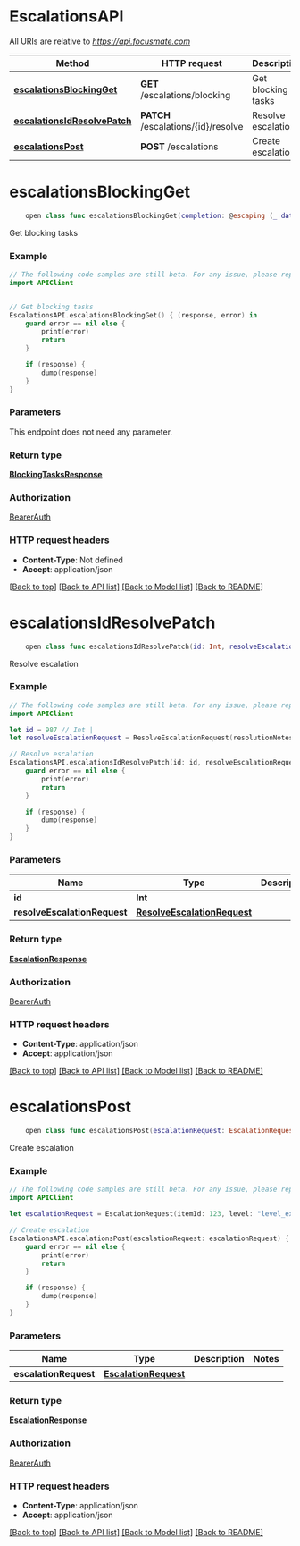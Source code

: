 # EscalationsAPI

All URIs are relative to *https://api.focusmate.com*

Method | HTTP request | Description
------------- | ------------- | -------------
[**escalationsBlockingGet**](EscalationsAPI.md#escalationsblockingget) | **GET** /escalations/blocking | Get blocking tasks
[**escalationsIdResolvePatch**](EscalationsAPI.md#escalationsidresolvepatch) | **PATCH** /escalations/{id}/resolve | Resolve escalation
[**escalationsPost**](EscalationsAPI.md#escalationspost) | **POST** /escalations | Create escalation


# **escalationsBlockingGet**
```swift
    open class func escalationsBlockingGet(completion: @escaping (_ data: BlockingTasksResponse?, _ error: Error?) -> Void)
```

Get blocking tasks

### Example
```swift
// The following code samples are still beta. For any issue, please report via http://github.com/OpenAPITools/openapi-generator/issues/new
import APIClient


// Get blocking tasks
EscalationsAPI.escalationsBlockingGet() { (response, error) in
    guard error == nil else {
        print(error)
        return
    }

    if (response) {
        dump(response)
    }
}
```

### Parameters
This endpoint does not need any parameter.

### Return type

[**BlockingTasksResponse**](BlockingTasksResponse.md)

### Authorization

[BearerAuth](../README.md#BearerAuth)

### HTTP request headers

 - **Content-Type**: Not defined
 - **Accept**: application/json

[[Back to top]](#) [[Back to API list]](../README.md#documentation-for-api-endpoints) [[Back to Model list]](../README.md#documentation-for-models) [[Back to README]](../README.md)

# **escalationsIdResolvePatch**
```swift
    open class func escalationsIdResolvePatch(id: Int, resolveEscalationRequest: ResolveEscalationRequest, completion: @escaping (_ data: EscalationResponse?, _ error: Error?) -> Void)
```

Resolve escalation

### Example
```swift
// The following code samples are still beta. For any issue, please report via http://github.com/OpenAPITools/openapi-generator/issues/new
import APIClient

let id = 987 // Int | 
let resolveEscalationRequest = ResolveEscalationRequest(resolutionNotes: "resolutionNotes_example") // ResolveEscalationRequest | 

// Resolve escalation
EscalationsAPI.escalationsIdResolvePatch(id: id, resolveEscalationRequest: resolveEscalationRequest) { (response, error) in
    guard error == nil else {
        print(error)
        return
    }

    if (response) {
        dump(response)
    }
}
```

### Parameters

Name | Type | Description  | Notes
------------- | ------------- | ------------- | -------------
 **id** | **Int** |  | 
 **resolveEscalationRequest** | [**ResolveEscalationRequest**](ResolveEscalationRequest.md) |  | 

### Return type

[**EscalationResponse**](EscalationResponse.md)

### Authorization

[BearerAuth](../README.md#BearerAuth)

### HTTP request headers

 - **Content-Type**: application/json
 - **Accept**: application/json

[[Back to top]](#) [[Back to API list]](../README.md#documentation-for-api-endpoints) [[Back to Model list]](../README.md#documentation-for-models) [[Back to README]](../README.md)

# **escalationsPost**
```swift
    open class func escalationsPost(escalationRequest: EscalationRequest, completion: @escaping (_ data: EscalationResponse?, _ error: Error?) -> Void)
```

Create escalation

### Example
```swift
// The following code samples are still beta. For any issue, please report via http://github.com/OpenAPITools/openapi-generator/issues/new
import APIClient

let escalationRequest = EscalationRequest(itemId: 123, level: "level_example", reason: "reason_example") // EscalationRequest | 

// Create escalation
EscalationsAPI.escalationsPost(escalationRequest: escalationRequest) { (response, error) in
    guard error == nil else {
        print(error)
        return
    }

    if (response) {
        dump(response)
    }
}
```

### Parameters

Name | Type | Description  | Notes
------------- | ------------- | ------------- | -------------
 **escalationRequest** | [**EscalationRequest**](EscalationRequest.md) |  | 

### Return type

[**EscalationResponse**](EscalationResponse.md)

### Authorization

[BearerAuth](../README.md#BearerAuth)

### HTTP request headers

 - **Content-Type**: application/json
 - **Accept**: application/json

[[Back to top]](#) [[Back to API list]](../README.md#documentation-for-api-endpoints) [[Back to Model list]](../README.md#documentation-for-models) [[Back to README]](../README.md)

